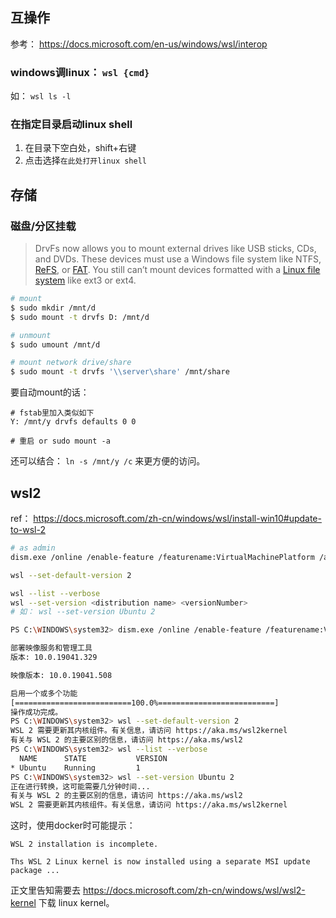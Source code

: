 



## 互操作

参考： https://docs.microsoft.com/en-us/windows/wsl/interop



### windows调linux： `wsl {cmd}` 



如： `wsl ls -l`



### 在指定目录启动linux shell



1. 在目录下空白处，shift+右键
2. 点击选择`在此处打开linux shell`



## 存储



### 磁盘/分区挂载



> DrvFs now allows you to mount external drives like USB sticks, CDs, and DVDs. These devices must use a Windows file system like NTFS, [ReFS](https://www.howtogeek.com/311840/what-is-refs-the-resilient-file-system-on-windows/), or [FAT](https://www.howtogeek.com/235596/whats-the-difference-between-fat32-exfat-and-ntfs/). You still can’t mount devices formatted with a [Linux file system](https://www.howtogeek.com/howto/33552/htg-explains-which-linux-file-system-should-you-choose/) like ext3 or ext4.



```sh
# mount
$ sudo mkdir /mnt/d
$ sudo mount -t drvfs D: /mnt/d

# unmount
$ sudo umount /mnt/d

# mount network drive/share
$ sudo mount -t drvfs '\\server\share' /mnt/share
```



要自动mount的话：

```
# fstab里加入类似如下
Y: /mnt/y drvfs defaults 0 0

# 重启 or sudo mount -a
```



还可以结合： `ln -s /mnt/y /c` 来更方便的访问。



## wsl2



ref： https://docs.microsoft.com/zh-cn/windows/wsl/install-win10#update-to-wsl-2



```sh
# as admin
dism.exe /online /enable-feature /featurename:VirtualMachinePlatform /all /norestart

wsl --set-default-version 2

wsl --list --verbose
wsl --set-version <distribution name> <versionNumber>
# 如： wsl --set-version Ubuntu 2
```



```sh
PS C:\WINDOWS\system32> dism.exe /online /enable-feature /featurename:VirtualMachinePlatform /all /norestart

部署映像服务和管理工具
版本: 10.0.19041.329

映像版本: 10.0.19041.508

启用一个或多个功能
[==========================100.0%==========================]
操作成功完成。
PS C:\WINDOWS\system32> wsl --set-default-version 2
WSL 2 需要更新其内核组件。有关信息，请访问 https://aka.ms/wsl2kernel
有关与 WSL 2 的主要区别的信息，请访问 https://aka.ms/wsl2
PS C:\WINDOWS\system32> wsl --list --verbose
  NAME      STATE           VERSION
* Ubuntu    Running         1
PS C:\WINDOWS\system32> wsl --set-version Ubuntu 2
正在进行转换，这可能需要几分钟时间...
有关与 WSL 2 的主要区别的信息，请访问 https://aka.ms/wsl2
WSL 2 需要更新其内核组件。有关信息，请访问 https://aka.ms/wsl2kernel
```



这时，使用docker时可能提示：

```
WSL 2 installation is incomplete.

Ths WSL 2 Linux kernel is now installed using a separate MSI update package ...
```

正文里告知需要去 https://docs.microsoft.com/zh-cn/windows/wsl/wsl2-kernel 下载 linux kernel。

